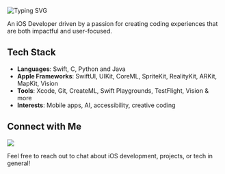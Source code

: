 ![Typing SVG](https://readme-typing-svg.herokuapp.com?size=32&duration=3000&pause=900&color=1E90FF&width=600&lines=Hello,+I'm+Melissa!;iOS+Developer;Tech+Enthusiast;Always+Learning)

An iOS Developer driven by a passion for creating coding experiences that are both impactful and user-focused.
 
## Tech Stack

- **Languages**: Swift, C, Python and Java
- **Apple Frameworks**: SwiftUI, UIKit, CoreML, SpriteKit, RealityKit, ARKit, MapKit, Vision
- **Tools**: Xcode, Git, CreateML, Swift Playgrounds, TestFlight, Vision & more
- **Interests**: Mobile apps, AI, accessibility, creative coding  


## Connect with Me

<a href="https://www.linkedin.com/in/melissafguedes?utm_source=share&utm_campaign=share_via&utm_content=profile&utm_medium=ios_app" target="_blank">
  <img src="https://img.shields.io/badge/LinkedIn-0077B5?style=for-the-badge&logo=linkedin&logoColor=white" />
</a>

Feel free to reach out to chat about iOS development, projects, or tech in general!
